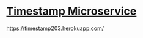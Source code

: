 
# [Timestamp Microservice](https://www.freecodecamp.org/learn/apis-and-microservices/apis-and-microservices-projects/timestamp-microservice)
https://timestamp203.herokuapp.com/
